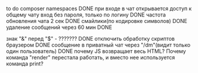to do
composer
namespaces                                          DONE
при входе в чат открывается доступ к общему чату
вход без пароля, только по логину                   DONE
частота обновления чата 2 сек                       DONE
смайлики(по кодировке символов)                     DONE
удаление сообщений через 60 мин                     DONE


знак "&" перед "$" - ???????                        DONE
отключить обработку скриптов браузером              DONE
сообщение в приватный чат через "/dm"(видит только один пользователь) DONE
почему JS возвращает весь HTML?
Почему команда "render" перестала работать, и вместо нее используется команда print?
